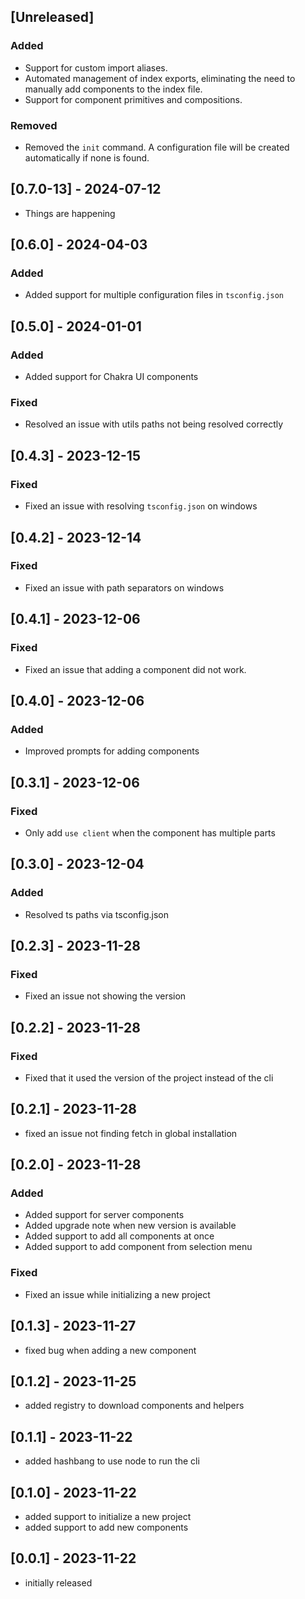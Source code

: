 ## [Unreleased]

### Added

- Support for custom import aliases.
- Automated management of index exports, eliminating the need to manually add components to the index file.
- Support for component primitives and compositions.

### Removed

- Removed the `init` command. A configuration file will be created automatically if none is found.

## [0.7.0-13] - 2024-07-12

- Things are happening

## [0.6.0] - 2024-04-03

### Added

- Added support for multiple configuration files in `tsconfig.json`

## [0.5.0] - 2024-01-01

### Added

- Added support for Chakra UI components

### Fixed

- Resolved an issue with utils paths not being resolved correctly

## [0.4.3] - 2023-12-15

### Fixed

- Fixed an issue with resolving `tsconfig.json` on windows

## [0.4.2] - 2023-12-14

### Fixed

- Fixed an issue with path separators on windows

## [0.4.1] - 2023-12-06

### Fixed

- Fixed an issue that adding a component did not work.

## [0.4.0] - 2023-12-06

### Added

- Improved prompts for adding components

## [0.3.1] - 2023-12-06

### Fixed

- Only add `use client` when the component has multiple parts

## [0.3.0] - 2023-12-04

### Added

- Resolved ts paths via tsconfig.json

## [0.2.3] - 2023-11-28

### Fixed

- Fixed an issue not showing the version

## [0.2.2] - 2023-11-28

### Fixed

- Fixed that it used the version of the project instead of the cli

## [0.2.1] - 2023-11-28

- fixed an issue not finding fetch in global installation

## [0.2.0] - 2023-11-28

### Added

- Added support for server components
- Added upgrade note when new version is available
- Added support to add all components at once
- Added support to add component from selection menu

### Fixed

- Fixed an issue while initializing a new project

## [0.1.3] - 2023-11-27

- fixed bug when adding a new component

## [0.1.2] - 2023-11-25

- added registry to download components and helpers

## [0.1.1] - 2023-11-22

- added hashbang to use node to run the cli

## [0.1.0] - 2023-11-22

- added support to initialize a new project
- added support to add new components

## [0.0.1] - 2023-11-22

- initially released
